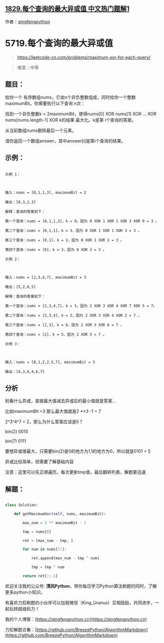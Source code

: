 ## [1829.每个查询的最大异或值 中文热门题解1](https://leetcode.cn/problems/maximum-xor-for-each-query/solutions/100000/5719mei-ge-cha-xun-de-zui-da-yi-huo-zhi-6ta3d)

作者：[qingfengpython](https://leetcode.cn/u/qingfengpython)
# 5719.每个查询的最大异或值
> https://leetcode-cn.com/problems/maximum-xor-for-each-query/
> 
> 难度：中等

## 题目：

给你一个 有序数组nums，它由n个非负整数组成，同时给你一个整数maximumBit。你需要执行以下查询 n次：

找到一个非负整数k < 2maximumBit，使得nums[0] XOR nums[1] XOR ... XOR nums[nums.length-1] XOR k的结果 最大化。k是第 i个查询的答案。
从当前数组nums删除最后一个元素。
请你返回一个数组answer，其中answer[i]是第i个查询的结果。

## 示例：

```
示例 1：

输入：nums = [0,1,1,3], maximumBit = 2
输出：[0,3,2,3]
解释：查询的答案如下：
第一个查询：nums = [0,1,1,3]，k = 0，因为 0 XOR 1 XOR 1 XOR 3 XOR 0 = 3 。
第二个查询：nums = [0,1,1]，k = 3，因为 0 XOR 1 XOR 1 XOR 3 = 3 。
第三个查询：nums = [0,1]，k = 2，因为 0 XOR 1 XOR 2 = 3 。
第四个查询：nums = [0]，k = 3，因为 0 XOR 3 = 3 。
示例 2：

输入：nums = [2,3,4,7], maximumBit = 3
输出：[5,2,6,5]
解释：查询的答案如下：
第一个查询：nums = [2,3,4,7]，k = 5，因为 2 XOR 3 XOR 4 XOR 7 XOR 5 = 7。
第二个查询：nums = [2,3,4]，k = 2，因为 2 XOR 3 XOR 4 XOR 2 = 7 。
第三个查询：nums = [2,3]，k = 6，因为 2 XOR 3 XOR 6 = 7 。
第四个查询：nums = [2]，k = 5，因为 2 XOR 5 = 7 。
示例 3：

输入：nums = [0,1,2,2,5,7], maximumBit = 3
输出：[4,3,6,4,6,7]
```

## 分析

别看什么异或，直接最大值减去异或后的最小值就是答案...
比如maximumBit =3 那么最大值就是2 **3 -1 = 7
2^3^4^7 = 2，那么为什么答案应该是5？
bin(2) 0010
bin(7) 0111
要想异或值最大，只需要bin(2)是0的地方为1,1的地方为0，所以就是0101 = 5
异或比较简单，但需要了解基础内容

注意：这里可以先正顺遍历，每次更新tmp值，最后翻转列表，解题更迅速

## 解题：

```python
class Solution:
    def getMaximumXor(self, nums, maximumBit):
        max_num = 2 ** maximumBit - 1
        tmp = nums[0]
        ret = [max_num - tmp, ]
        for num in nums[1:]:
            ret.append(max_num - tmp ^ num)
            tmp = tmp ^ num
        return ret[::-1]
```

欢迎关注我的公众号: **清风Python**，带你每日学习Python算法刷题的同时，了解更多python小知识。

有喜欢力扣刷题的小伙伴可以加我微信（King_Uranus）互相鼓励，共同进步，一起玩转超级码力！

我的个人博客：[https://qingfengpython.cn](https://qingfengpython.cn)

力扣解题合集：[https://github.com/BreezePython/AlgorithmMarkdown](https://github.com/BreezePython/AlgorithmMarkdown)

